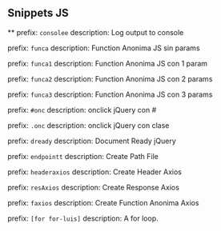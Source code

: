 ## Snippets JS

** prefix:  `consolee`
description: Log output to console

prefix:  `funca`
description: Function Anonima JS sin params

prefix: `funca1`
description: Function Anonima JS con 1 param

prefix: `funca2`
description: Function Anonima JS con 2 params

prefix: `funca3`
description: Function Anonima JS con 3 params

prefix: `#onc`
description: onclick jQuery con #

prefix: `.onc`
description: onclick jQuery con clase

prefix: `dready`
description: Document Ready jQuery

prefix: `endpointt`
description: Create Path File

prefix: `headeraxios`
description: Create Header Axios

prefix: `resAxios`
description: Create Response Axios

prefix: `faxios`
description: Create Function Anonima Axios

prefix: `[for for-luis]`
description: A for loop.

